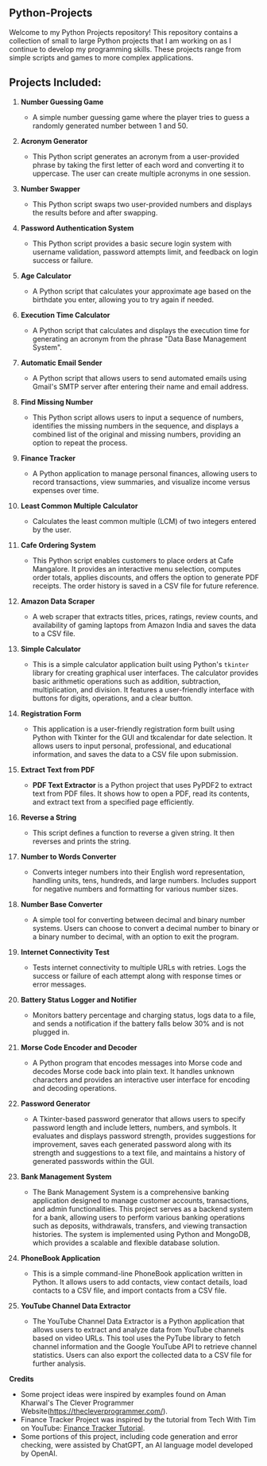 ## Python-Projects
Welcome to my Python Projects repository! This repository contains a collection of small to large Python projects that I am working on as I continue to develop my programming skills. These projects range from simple scripts and games to more complex applications.


## Projects Included:

1. **Number Guessing Game**
   - A simple number guessing game where the player tries to guess a randomly generated number between 1 and 50.

2. **Acronym Generator**
   - This Python script generates an acronym from a user-provided phrase by taking the first letter of each word and converting it to uppercase. The user can create multiple acronyms in one session.

3. **Number Swapper**
   - This Python script swaps two user-provided numbers and displays the results before and after swapping.

4. **Password Authentication System**
   - This Python script provides a basic secure login system with username validation, password attempts limit, and feedback on login success or failure.
  
5. **Age Calculator**
   - A Python script that calculates your approximate age based on the birthdate you enter, allowing you to try again if needed.
  
6. **Execution Time Calculator**
   - A Python script that calculates and displays the execution time for generating an acronym from the phrase "Data Base Management System".

7. **Automatic Email Sender**
   - A Python script that allows users to send automated emails using Gmail's SMTP server after entering their name and email address.

8. **Find Missing Number**
   - This Python script allows users to input a sequence of numbers, identifies the missing numbers in the sequence, and displays a combined list of the original and missing numbers, providing an option to repeat the process.

9. **Finance Tracker**
    - A Python application to manage personal finances, allowing users to record transactions, view summaries, and visualize income versus expenses over time.

10. **Least Common Multiple Calculator**
    - Calculates the least common multiple (LCM) of two integers entered by the user.

11. **Cafe Ordering System**
    - This Python script enables customers to place orders at Cafe Mangalore. It provides an interactive menu selection, computes order totals, applies discounts, and offers the option to generate PDF receipts. The order history is saved in a CSV file for future reference.

12. **Amazon Data Scraper**
    - A web scraper that extracts titles, prices, ratings, review counts, and availability of gaming laptops from Amazon India and saves the data to a CSV file.
   
13. **Simple Calculator**
    - This is a simple calculator application built using Python's `tkinter` library for creating graphical user interfaces. The calculator provides basic arithmetic operations such as addition, subtraction, multiplication, and division. It features a user-friendly interface with buttons for digits, operations, and a clear button.
   
14. **Registration Form**
    - This application is a user-friendly registration form built using Python with Tkinter for the GUI and tkcalendar for date selection. It allows users to input personal, professional, and educational information, and saves the data to a CSV file upon submission.

15. **Extract Text from PDF**
    - **PDF Text Extractor** is a Python project that uses PyPDF2 to extract text from PDF files. It shows how to open a PDF, read its contents, and extract text from a specified page efficiently.
   
16. **Reverse a String**
    - This script defines a function to reverse a given string. It then reverses and prints the string.

17. **Number to Words Converter**
    - Converts integer numbers into their English word representation, handling units, tens, hundreds, and large numbers. Includes support for negative numbers and formatting for various number sizes.
   
18. **Number Base Converter**
    - A simple tool for converting between decimal and binary number systems. Users can choose to convert a decimal number to binary or a binary number to decimal, with an option to exit the program.

19. **Internet Connectivity Test**
    - Tests internet connectivity to multiple URLs with retries. Logs the success or failure of each attempt along with response times or error messages.
   
20. **Battery Status Logger and Notifier**
    - Monitors battery percentage and charging status, logs data to a file, and sends a notification if the battery falls below 30% and is not plugged in.
   
21. **Morse Code Encoder and Decoder**
    - A Python program that encodes messages into Morse code and decodes Morse code back into plain text. It handles unknown characters and provides an interactive user interface for encoding and decoding operations.
   
22. **Password Generator**
    - A Tkinter-based password generator that allows users to specify password length and include letters, numbers, and symbols. It evaluates and displays password strength, provides suggestions for improvement, saves each generated password along with its strength and suggestions to a text file, and maintains a history of generated passwords within the GUI.
   
23. **Bank Management System**
    - The Bank Management System is a comprehensive banking application designed to manage customer accounts, transactions, and admin functionalities. This project serves as a backend system for a bank, allowing users to perform various banking operations such as deposits, withdrawals, transfers, and viewing transaction histories. The system is implemented using Python and MongoDB, which provides a scalable and flexible database solution.
   
25. **PhoneBook Application**
    - This is a simple command-line PhoneBook application written in Python. It allows users to add contacts, view contact details, load contacts to a CSV file, and import contacts from a CSV file.

26. **YouTube Channel Data Extractor**
    - The YouTube Channel Data Extractor is a Python application that allows users to extract and analyze data from YouTube channels based on video URLs. This tool uses the PyTube library to fetch channel information and the Google YouTube API to retrieve channel statistics. Users can also export the collected data to a CSV file for further analysis.
      
      
**Credits**
- Some project ideas were inspired by examples found on Aman Kharwal's The Clever Programmer Website(https://thecleverprogrammer.com/).
- Finance Tracker Project was inspired by the tutorial from Tech With Tim on YouTube: [Finance Tracker Tutorial](https://www.youtube.com/watch?v=Dn1EjhcQk64).
- Some portions of this project, including code generation and error checking, were assisted by ChatGPT, an AI language model developed by OpenAI.
